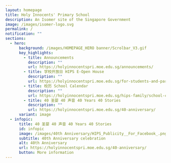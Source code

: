 ```yaml
---
layout: homepage
title: Holy Innocents' Primary School
description: An Isomer site of the Singapore Government
image: /images/isomer-logo.svg
permalink: /
notification: ""
sections:
  - hero:
      background: /images/HOMEPAGE_HERO banner/Scrolbar_V3.gif
      key_highlights:
        - title: Announcements
          description: ""
          url: https://holyinnocentspri.moe.edu.sg/announcements/
        - title: 学校开放日 HIPS E-Open House
          description: ""
          url: https://holyinnocentspri.moe.edu.sg/for-students-and-parents/e-openhouse/
        - title: 校历 School Calendar
          description: ""
          url: https://holyinnocentspri.moe.edu.sg/hips-family/school-calendar/
        - title: 40 圣婴 40 声音 40 Years 40 Stories
          description: ""
          url: https://holyinnocentspri.moe.edu.sg/40-anniversary/
      variant: image
  - infopic:
      title: 40 圣婴 40 声音 40 Years 40 Stories
      id: infopic
      image: /images/40th Anniversary/HIPS_Publicity__For_Facebook_.png
      subtitle: 40th Anniversary celebration
      alt: 40th Anniversary
      url: https://holyinnocentspri.moe.edu.sg/40-anniversary/
      button: More information
---
```

